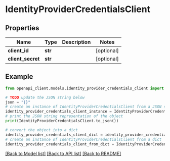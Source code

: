 # IdentityProviderCredentialsClient


## Properties

Name | Type | Description | Notes
------------ | ------------- | ------------- | -------------
**client_id** | **str** |  | [optional] 
**client_secret** | **str** |  | [optional] 

## Example

```python
from openapi_client.models.identity_provider_credentials_client import IdentityProviderCredentialsClient

# TODO update the JSON string below
json = "{}"
# create an instance of IdentityProviderCredentialsClient from a JSON string
identity_provider_credentials_client_instance = IdentityProviderCredentialsClient.from_json(json)
# print the JSON string representation of the object
print(IdentityProviderCredentialsClient.to_json())

# convert the object into a dict
identity_provider_credentials_client_dict = identity_provider_credentials_client_instance.to_dict()
# create an instance of IdentityProviderCredentialsClient from a dict
identity_provider_credentials_client_from_dict = IdentityProviderCredentialsClient.from_dict(identity_provider_credentials_client_dict)
```
[[Back to Model list]](../README.md#documentation-for-models) [[Back to API list]](../README.md#documentation-for-api-endpoints) [[Back to README]](../README.md)


